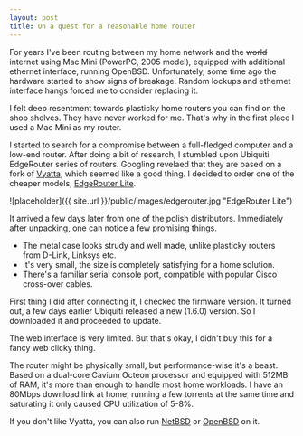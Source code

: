 ```yaml
---
layout: post
title: On a quest for a reasonable home router 
---
```


For years I've been routing between my home network and the <del>world</del> internet using Mac Mini (PowerPC, 2005 model), equipped with additional ethernet interface, running OpenBSD. Unfortunately, some time ago the hardware started to show signs of breakage. Random lockups and ethernet interface hangs forced me to consider replacing it.

I felt deep resentment towards plasticky home routers you can find on the shop shelves. They have never worked for me. That's why in the first place I used a Mac Mini as my router.

I started to search for a compromise between a full-fledged computer and a low-end router. After doing a bit of research, I stumbled upon Ubiquiti EdgeRouter series of routers. Googling revelaed that they are based on a fork of [Vyatta](http://en.wikipedia.org/wiki/Vyatta), which seemed like a good thing. I decided to order one of the cheaper models, [EdgeRouter Lite](https://www.ubnt.com/edgemax/edgerouter-lite/).

![placeholder]({{ site.url }}/public/images/edgerouter.jpg "EdgeRouter Lite")

It arrived a few days later from one of the polish distributors. Immediately after unpacking, one can notice a few promising things. 

- The metal case looks strudy and well made, unlike plasticky routers from D-Link, Linksys etc. 
- It's very small, the size is completely satisfying for a home solution.
- There's a familiar serial console port, compatible with popular Cisco cross-over cables.

First thing I did after connecting it, I checked the firmware version. It turned out, a few days earlier Ubiquiti released a new (1.6.0) version. So I downloaded it and proceeded to update.

The web interface is very limited. But that's okay, I didn't buy this for a fancy web clicky thing.

The router might be physically small, but performance-wise it's a beast. Based on a dual-core Cavium Octeon processor and equipped with 512MB of RAM, it's more than enough to handle most home workloads. I have an 80Mbps download link at home, running a few torrents at the same time and saturating it only caused CPU utilization of 5-8%.

If you don't like Vyatta, you can also run [NetBSD](http://blog.netbsd.org/tnf/entry/hands_on_experience_with_edgerouter) or [OpenBSD](http://www.openbsd.org/octeon.html) on it. 

